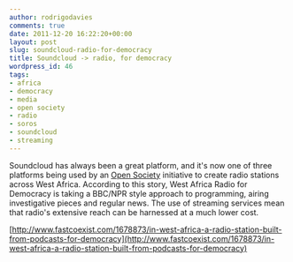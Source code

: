 ```yaml
---
author: rodrigodavies
comments: true
date: 2011-12-20 16:22:20+00:00
layout: post
slug: soundcloud-radio-for-democracy
title: Soundcloud -> radio, for democracy
wordpress_id: 46
tags:
- africa
- democracy
- media
- open society
- radio
- soros
- soundcloud
- streaming
---
```


Soundcloud has always been a great platform, and it's now one of three platforms being used by an [Open Society](http://www.osiwa.org/) initiative to create radio stations across West Africa. According to this story, West Africa Radio for Democracy is taking a BBC/NPR style approach to programming, airing investigative pieces and regular news. The use of streaming services mean that radio's extensive reach can be harnessed at a much lower cost.

[http://www.fastcoexist.com/1678873/in-west-africa-a-radio-station-built-from-podcasts-for-democracy](http://www.fastcoexist.com/1678873/in-west-africa-a-radio-station-built-from-podcasts-for-democracy)
